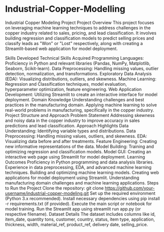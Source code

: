 # Industrial-Copper-Modelling
Industrial Copper Modeling Project
Project Overview
This project focuses on leveraging machine learning techniques to address challenges in the copper industry related to sales, pricing, and lead classification. It involves building regression and classification models to predict selling prices and classify leads as "Won" or "Lost" respectively, along with creating a Streamlit-based web application for model deployment.

Skills Developed
Technical Skills Acquired
Programming Languages: Proficiency in Python and relevant libraries (Pandas, NumPy, Matplotlib, Seaborn, Scikit-learn).
Data Preprocessing: Handling missing values, outlier detection, normalization, and transformations.
Exploratory Data Analysis (EDA): Visualizing distributions, outliers, and skewness.
Machine Learning: Regression and Classification techniques, model evaluation, hyperparameter optimization, feature engineering.
Web Application Development: Utilizing Streamlit to create an interactive interface for model deployment.
Domain Knowledge
Understanding challenges and best practices in the manufacturing domain.
Applying machine learning to solve real-world problems in manufacturing, specifically in the copper industry.
Project Structure and Approach
Problem Statement
Addressing skewness and noisy data in the copper industry to improve accuracy in sales predictions and lead classification.
Approach Highlights
Data Understanding: Identifying variable types and distributions.
Data Preprocessing: Handling missing values, outliers, and skewness.
EDA: Visualizing data before and after treatments.
Feature Engineering: Creating new informative representations of the data.
Model Building: Training and optimizing regression and classification models.
Model GUI: Creating an interactive web page using Streamlit for model deployment.
Learning Outcomes
Proficiency in Python programming and data analysis libraries.
Experience in data preprocessing, EDA, and advanced machine learning techniques.
Building and optimizing machine learning models.
Creating web applications for model deployment using Streamlit.
Understanding manufacturing domain challenges and machine learning applications.
Steps to Run the Project
Clone the repository: git clone https://github.com/your-username/industrial-copper-modeling.git
Set up the required environment (Python 3.x recommended).
Install necessary dependencies using pip install -r requirements.txt (if provided).
Execute the main script or notebook for model training.
Run the Streamlit app using streamlit run app.py (or respective filename).
Dataset Details
The dataset includes columns like id, item_date, quantity tons, customer, country, status, item type, application, thickness, width, material_ref, product_ref, delivery date, selling_price.
